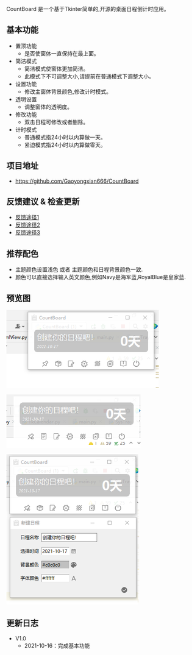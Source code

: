 CountBoard 是一个基于Tkinter简单的,开源的桌面日程倒计时应用。

## 基本功能
* 置顶功能  
    * 是否使窗体一直保持在最上面。  
* 简洁模式  
    * 简洁模式使窗体更加简洁。  
    * 此模式下不可调整大小,请提前在普通模式下调整大小。  
* 设置功能  
    * 修改主窗体背景颜色,修改计时模式。  
* 透明设置  
    * 调整窗体的透明度。  
* 修改功能  
    * 双击日程可修改或者删除。  
* 计时模式
   * 普通模式指24小时以内算做一天。    
   * 紧迫模式指24小时以内算做零天。

## 项目地址
* <https://github.com/Gaoyongxian666/CountBoard>

## 反馈建议 & 检查更新
* [反馈途径1](https://docs.qq.com/doc/DR1pMeWhYQmR2V09v)
* [反馈途径2](https://weibo.com/u/6014982753)
* [反馈途径3](https://github.com/Gaoyongxian666/CountBoard)

## 推荐配色
* 主题颜色设置浅色 或者 主题颜色和日程背景颜色一致.
* 颜色可以直接选择输入英文颜色,例如Navy是海军蓝,RoyalBlue是皇家蓝.


## 预览图
![预览图](Snipaste_2021-10-17_00-51-05.png)  


![预览图](Snipaste_2021-10-17_00-51-26.png)  


![预览图](Snipaste_2021-10-17_00-51-40.png) 

## 更新日志
* V1.0
   * 2021-10-16：完成基本功能
